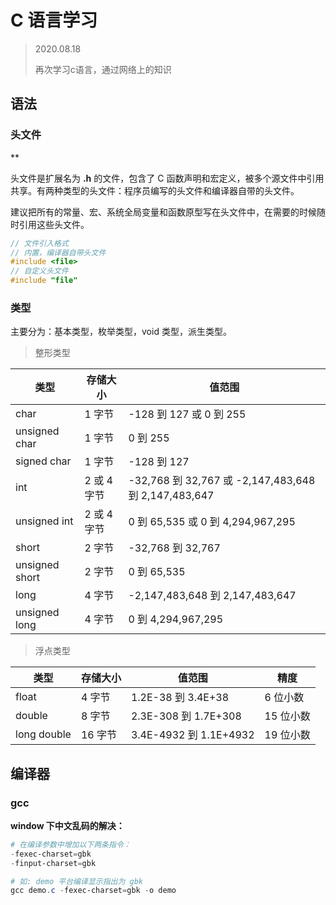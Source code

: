 # C 语言学习

> 2020.08.18
>
> 再次学习c语言，通过网络上的知识



## 语法

### 头文件

**

头文件是扩展名为 **.h** 的文件，包含了 C 函数声明和宏定义，被多个源文件中引用共享。有两种类型的头文件：程序员编写的头文件和编译器自带的头文件。

建议把所有的常量、宏、系统全局变量和函数原型写在头文件中，在需要的时候随时引用这些头文件。



```c
// 文件引入格式
// 内置，编译器自带头文件
#include <file>
// 自定义头文件
#include "file"
```





### 类型

主要分为：基本类型，枚举类型，void 类型，派生类型。

> 整形类型

| 类型           | 存储大小    | 值范围                                               |
| -------------- | ----------- | ---------------------------------------------------- |
| char           | 1 字节      | -128 到 127 或 0 到 255                              |
| unsigned char  | 1 字节      | 0 到 255                                             |
| signed char    | 1 字节      | -128 到 127                                          |
| int            | 2 或 4 字节 | -32,768 到 32,767 或 -2,147,483,648 到 2,147,483,647 |
| unsigned int   | 2 或 4 字节 | 0 到 65,535 或 0 到 4,294,967,295                    |
| short          | 2 字节      | -32,768 到 32,767                                    |
| unsigned short | 2 字节      | 0 到 65,535                                          |
| long           | 4 字节      | -2,147,483,648 到 2,147,483,647                      |
| unsigned long  | 4 字节      | 0 到 4,294,967,295                                   |



> 浮点类型

| 类型        | 存储大小 | 值范围                 | 精度      |
| ----------- | -------- | ---------------------- | --------- |
| float       | 4 字节   | 1.2E-38 到 3.4E+38     | 6 位小数  |
| double      | 8 字节   | 2.3E-308 到 1.7E+308   | 15 位小数 |
| long double | 16 字节  | 3.4E-4932 到 1.1E+4932 | 19 位小数 |





## 编译器

### gcc

**window 下中文乱码的解决：**

```powershell
# 在编译参数中增加以下两条指令：
-fexec-charset=gbk
-finput-charset=gbk

# 如: demo 平台编译显示指出为 gbk
gcc demo.c -fexec-charset=gbk -o demo
```



